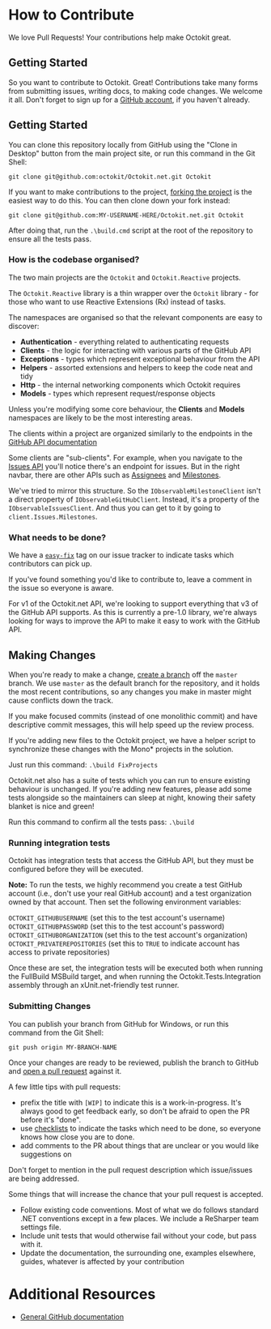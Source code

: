 # How to Contribute

We love Pull Requests! Your contributions help make Octokit great.

## Getting Started

So you want to contribute to Octokit. Great! Contributions take many forms 
from submitting issues, writing docs, to making code changes. We welcome 
it all. Don't forget to sign up for a [GitHub account](https://github.com/signup/free), 
if you haven't already.

## Getting Started

You can clone this repository locally from GitHub using the "Clone in Desktop" 
button from the main project site, or run this command in the Git Shell:

`git clone git@github.com:octokit/Octokit.net.git Octokit`

If you want to make contributions to the project, 
[forking the project](https://help.github.com/articles/fork-a-repo) is the 
easiest way to do this. You can then clone down your fork instead:

`git clone git@github.com:MY-USERNAME-HERE/Octokit.net.git Octokit`

After doing that, run the `.\build.cmd` script at the root of the repository 
to ensure all the tests pass.

### How is the codebase organised?

The two main projects are the `Octokit` and `Octokit.Reactive` projects.

The `Octokit.Reactive` library is a thin wrapper over the `Octokit` 
library - for those who want to use Reactive Extensions (Rx) instead of tasks.

The namespaces are organised so that the relevant components are easy to discover:

 - **Authentication** - everything related to authenticating requests 
 - **Clients** - the logic for interacting with various parts of the GitHub API
 - **Exceptions** - types which represent exceptional behaviour from the API 
 - **Helpers** - assorted extensions and helpers to keep the code neat and tidy
 - **Http** - the internal networking components which Octokit requires
 - **Models** - types which represent request/response objects

Unless you're modifying some core behaviour, the **Clients** and **Models** namespaces
are likely to be the most interesting areas.

The clients within a project are organized similarly to the endpoints in the
[GitHub API documentation](http://developer.github.com/v3/)

Some clients are "sub-clients". For example, when you navigate to the
[Issues API](http://developer.github.com/v3/issues/) you'll notice there's an
endpoint for issues. But in the right navbar, there are other APIs such as
[Assignees](http://developer.github.com/v3/issues/assignees/) and
[Milestones](http://developer.github.com/v3/issues/milestones/).

We've tried to mirror this structure. So the `IObservableMilestoneClient` isn't
a direct property of `IObservableGitHubClient`. Instead, it's a property of the
`IObservableIssuesClient`. And thus you can get to it by going to
`client.Issues.Milestones`.

### What needs to be done?

We have a [`easy-fix`](https://github.com/octokit/octokit.net/issues?labels=easy-fix&state=open)
tag on our issue tracker to indicate tasks which contributors can pick up.

If you've found something you'd like to contribute to, leave a comment in the issue
so everyone is aware.

For v1 of the Octokit.net API, we're looking to support everything that v3 of the
GitHub API supports. As this is currently a pre-1.0 library, we're always looking
for ways to improve the API to make it easy to work with the GitHub API.

## Making Changes

When you're ready to make a change, 
[create a branch](https://help.github.com/articles/fork-a-repo#create-branches) 
off the `master` branch. We use `master` as the default branch for the 
repository, and it holds the most recent contributions, so any changes you make
in master might cause conflicts down the track.

If you make focused commits (instead of one monolithic commit) and have descriptive
commit messages, this will help speed up the review process.

If you're adding new files to the Octokit project, we have a helper script to
synchronize these changes with the Mono* projects in the solution. 

Just run this command: `.\build FixProjects`

Octokit.net also has a suite of tests which you can run to ensure existing
behaviour is unchanged. If you're adding new features, please add some 
tests alongside so the maintainers can sleep at night, knowing their 
safety blanket is nice and green!

Run this command to confirm all the tests pass: `.\build`

### Running integration tests

Octokit has integration tests that access the GitHub API, but they must be 
configured before they will be executed.

**Note:** To run the tests, we highly recommend you create a test GitHub
account (i.e., don't use your real GitHub account) and a test organization
owned by that account. Then set the following environment variables:

`OCTOKIT_GITHUBUSERNAME` (set this to the test account's username)
`OCTOKIT_GITHUBPASSWORD` (set this to the test account's password)
`OCTOKIT_GITHUBORGANIZATION` (set this to the test account's organization)
`OCTOKIT_PRIVATEREPOSITORIES` (set this to `TRUE` to indicate account has access to private repositories)

Once these are set, the integration tests will be executed both when 
running the FullBuild MSBuild target, and when running the 
Octokit.Tests.Integration assembly through an xUnit.net-friendly test runner.

### Submitting Changes

You can publish your branch from GitHub for Windows, or run this command from
the Git Shell:

`git push origin MY-BRANCH-NAME`

Once your changes are ready to be reviewed, publish the branch to GitHub and
[open a pull request](https://help.github.com/articles/using-pull-requests) 
against it.

A few little tips with pull requests:

 - prefix the title with `[WIP]` to indicate this is a work-in-progress. It's
   always good to get feedback early, so don't be afraid to open the PR before it's "done".
 - use [checklists](https://github.com/blog/1375-task-lists-in-gfm-issues-pulls-comments) 
   to indicate the tasks which need to be done, so everyone knows how close you are to done.
 - add comments to the PR about things that are unclear or you would like suggestions on

Don't forget to mention in the pull request description which issue/issues are 
being addressed.

Some things that will increase the chance that your pull request is accepted.

* Follow existing code conventions. Most of what we do follows standard .NET
  conventions except in a few places. We include a ReSharper team settings file.
* Include unit tests that would otherwise fail without your code, but pass with 
  it.
* Update the documentation, the surrounding one, examples elsewhere, guides, 
  whatever is affected by your contribution

# Additional Resources

* [General GitHub documentation](http://help.github.com/)
